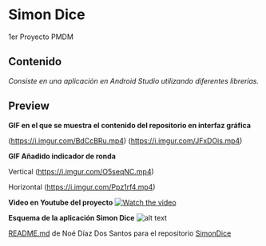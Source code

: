 # Simon Dice
1er Proyecto PMDM

## Contenido
_Consiste en una aplicación en Android Studio utilizando diferentes librerías._


## Preview
__GIF en el que se muestra el contenido del repositorio en interfaz gráfica__


(https://i.imgur.com/BdCcBRu.mp4)
(https://i.imgur.com/JFxDOis.mp4)

__GIF Añadido indicador de ronda__

Vertical
(https://i.imgur.com/O5seqNC.mp4)

Horizontal
(https://i.imgur.com/Ppz1rf4.mp4)

__Video en Youtube del proyecto__
[![Watch the video](https://i.imgur.com/2ea6E8p.png)](https://youtu.be/15Te1b-p_88)


__Esquema de la aplicación Simon Dice__
![alt text](https://i.imgur.com/bua9Ef3.jpg)





[README.md](README.md) de Noé Díaz Dos Santos para el repositorio [SimonDice](https://github.com/ndiazdossantos/SimonDice)

